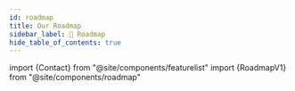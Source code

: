```yaml
---
id: roadmap
title: Our Roadmap
sidebar_label: 🎯 Roadmap
hide_table_of_contents: true
---
```

import {Contact} from "@site/components/featurelist"
import {RoadmapV1} from "@site/components/roadmap"

<RoadmapV1 />

<Contact />
